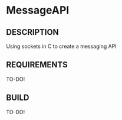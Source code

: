 # MessageAPI
## DESCRIPTION
Using sockets in C to create a messaging API

## REQUIREMENTS
  TO-DO!

## BUILD
  TO-DO!
